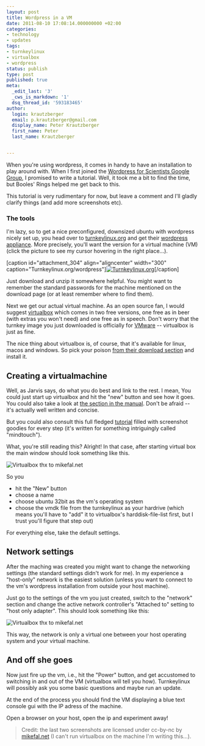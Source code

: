 ```yaml
---
layout: post
title: Wordpress in a VM
date: 2011-08-10 17:08:14.000000000 +02:00
categories:
- technology
- updates
tags:
- turnkeylinux
- virtualbox
- wordpress
status: publish
type: post
published: true
meta:
  _edit_last: '3'
  _cws_is_markdown: '1'
  dsq_thread_id: '593183465'
author:
  login: krautzberger
  email: p.krautzberger@gmail.com
  display_name: Peter Krautzberger
  first_name: Peter
  last_name: Krautzberger


---
```


When you're using wordpress, it comes in handy to have an installation to play around with. When I first joined the [Wordpress for Scientists Google Group](http://groups.google.com/group/wordpress-for-scientists), I promised to write a tutorial. Well, it took me a bit to find the time, but Booles' Rings helped me get back to this.

This tutorial is very rudimentary for now, but leave a comment and I'll gladly clarify things (and add more screenshots etc).

### The tools

I'm lazy, so to get a nice preconfigured, downsized ubuntu with wordpress nicely set up, you head over to [turnkeylinux.org](http://www.turnkeylinux.org/) and get their [wordpress appliance](http://www.turnkeylinux.org/wordpress). More precisely, you'll want the version for a virtual machine (VM) (click the picture to see my cursor hovering in the right place...).

[caption id="attachment_304" align="aligncenter" width="300" caption="Turnkeylinux.org/wordpress"][![](assets/wp1-300x161.png "Turnkeylinux.org")](http://boolesrings.org/krautzberger/files/2011/08/wp1.png)[/caption]

Just download and unzip it somewhere helpful. You might want to remember the standard passwords for the machine mentioned on the download page (or at least remember where to find them).

Next we get our actual virtual machine. As an open source fan, I would suggest [virtualbox](http://www.virtualbox.org/) which comes in two free versions, one free as in beer (with extras you won't need) and one free as in speech. Don't worry that the turnkey image you just downloaded is officially for [VMware](http://www.vmware.com) -- virtualbox is just as fine.

The nice thing about virtualbox is, of course, that it's available for linux, macos and windows. So pick your poison [from their download section](http://www.virtualbox.org/wiki/Downloads) and install it.

## Creating a virtualmachine

Well, as Jarvis says, do what you do best and link to the rest. I mean, You could just start up virtualbox and hit the "new" button and see how it goes. You could also take a look at [the section in the manual](http://www.virtualbox.org/manual/ch01.html#gui-createvm). Don't be afraid -- it's actually well written and concise.

But you could also consult this full fledged [tutorial](http://developer.mindtouch.com/en/docs/mindtouch_setup/010Installation/Installing_VMware_image_on_VirtualBox) filled with screenshot goodies for every step (it's written for something intriguingly called "mindtouch").

What, you're still reading this? Alright! In that case, after starting virtual box the main window should look something like this.

![Virtualbox thx to mikefal.net](assets/vbox_post_110324_main.png)

So you  
 * hit the "New" button  
 * choose a name  
 * choose ubuntu 32bit as the vm's operating system  
 * choose the vmdk file from the turnkeylinux as your hardrive (which means you'll have to "add" it to virtualbox's harddisk-file-list first, but I trust you'll figure that step out)

For everything else, take the default settings.

## Network settings

After the maching was created you might want to change the networking settings (the standard settings didn't work for me). In my experience a "host-only" network is the easiest solution (unless you want to connect to the vm's wordpress installation from outside your host machine).

Just go to the settings of the vm you just created, switch to the "network" section and change the active network controller's "Attached to" setting to "host only adapter". This should look something like this:

![Virtualbox thx to mikefal.net](assets/vbox_post_110324_settings.png)

This way, the network is only a virtual one between your host operating system and your virtual machine.

## And off she goes

Now just fire up the vm, i.e., hit the "Power" button, and get accustomed to switching in and out of the VM (virtualbox will tell you how). Turnkeylinux will possibly ask you some basic questions and maybe run an update.

At the end of the process you should find the VM displaying a blue text console gui with the IP adress of the machine.

Open a browser on your host, open the ip and experiment away!

> Credit: the last two screenshots are licensed under cc-by-nc by [mikefal.net](http://www.mikefal.net/2011/03/24/virtualization-at-home/) (I can't run virtualbox on the machine I'm writing this...).